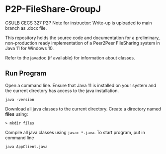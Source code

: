 # P2P-FileShare-GroupJ
CSULB CECS 327 P2P 
Note for instructor: Write-up is uploaded to main branch as .docx file.

This repository holds the source code and documentation for a preliminary, non-production ready implementation of a Peer2Peer FileSharing system in Java 11 for Windows 10.

Refer to the javadoc (if available) for information about classes.

## Run Program
Open a command line.
Ensure that Java 11 is installed on your system and the current directory has access to the java installation.
```
java -version
```
Download all java classes to the current directory. Create a directory named **files** using:
```
> mkdir files
```
Compile all java classes using `javac *.java`.
To start program, put in command line
```
java AppClient.java
```
